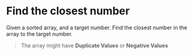 # Find the closest number

Given a sorted array, and a target number. Find the closest number in the array to the target number.

> The array might have **Duplicate Values** or **Negative Values**


